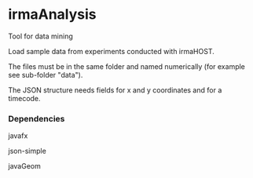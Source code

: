 # irmaAnalysis

Tool for data mining

Load sample data from experiments conducted with irmaHOST.  

The files must be in the same folder and named numerically (for example see sub-folder "data").

The JSON structure needs fields for x and y coordinates and for a timecode. 



### Dependencies

javafx

json-simple

javaGeom

